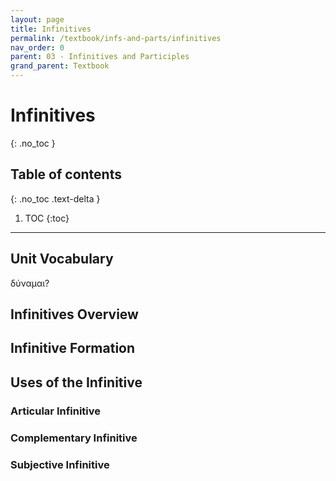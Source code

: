 ```yaml
---
layout: page
title: Infinitives
permalink: /textbook/infs-and-parts/infinitives
nav_order: 0
parent: 03 - Infinitives and Participles
grand_parent: Textbook
---
```


# Infinitives
{: .no_toc }

## Table of contents
{: .no_toc .text-delta }

1. TOC
{:toc}

***

## Unit Vocabulary

δύναμαι?

## Infinitives Overview

## Infinitive Formation

## Uses of the Infinitive

### Articular Infinitive

### Complementary Infinitive

### Subjective Infinitive
